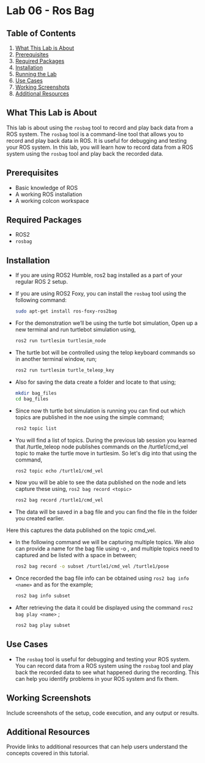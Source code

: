 # Lab 06 - Ros Bag

## Table of Contents
1. [What This Lab is About](#what-this-lab-is-about)
2. [Prerequisites](#prerequisites)
3. [Required Packages](#required-packages)
4. [Installation](#installation)
5. [Running the Lab](#running-the-lab)
6. [Use Cases](#use-cases)
7. [Working Screenshots](#working-screenshots)
8. [Additional Resources](#additional-resources)

## What This Lab is About

This lab is about using the `rosbag` tool to record and play back data from a ROS system. The `rosbag` tool is a command-line tool that allows you to record and play back data in ROS. It is useful for debugging and testing your ROS system. In this lab, you will learn how to record data from a ROS system using the `rosbag` tool and play back the recorded data.

## Prerequisites

- Basic knowledge of ROS
- A working ROS installation
- A working colcon workspace

## Required Packages

- ROS2
- `rosbag`

## Installation

- If you are using ROS2 Humble, ros2 bag installed as a part of your regular ROS 2 setup.
- If you are using ROS2 Foxy, you can install the `rosbag` tool using the following command:

    ```bash
    sudo apt-get install ros-foxy-ros2bag
    ```
- For the demonstration we’ll be using the turtle bot simulation,
Open up a new terminal and run turtlebot simulation using,

    ```bash
    ros2 run turtlesim turtlesim_node
    ```
- The turtle bot will be controlled using the telop keyboard commands so in another terminal window, run; 

    ```bash
    ros2 run turtlesim turtle_teleop_key
    ```

- Also for saving the data create a folder and locate to that using;

    ```bash
    mkdir bag_files
    cd bag_files
    ```
- Since now th turtle bot simulation is running you can find out which topics are published in the noe using the simple command; 

    ```bash
    ros2 topic list
    ```

- You will find a list of topics. During the previous lab session you learned that /turtle_teleop node publishes commands on the /turtle1/cmd_vel topic to make the turtle move in turtlesim. So let's dig into that using the command, 

    ```bash
    ros2 topic echo /turtle1/cmd_vel
    ```


- Now you will be able to see the data published on the node and lets capture these using, `ros2 bag record <topic>`

    ```bash
    ros2 bag record /turtle1/cmd_vel
    ```
- The data will be saved in a bag file and you can find the file in the folder you created earlier.

Here this captures the data published on the topic cmd_vel. 

- In the following command we will be capturing multiple topics. We also can provide a name for the bag file using -o <name>, and multiple topics need to captured and be listed with a space in between; 

    ```bash
    ros2 bag record -o subset /turtle1/cmd_vel /turtle1/pose
    ```


- Once recorded the bag file info can be obtained using `ros2 bag info <name>` and as for the example;

    ```bash
    ros2 bag info subset
    ```


- After retrieving the data it could be displayed using the command `ros2 bag play <name>` ;

    ```bash
    ros2 bag play subset
    ```

## Use Cases
- The `rosbag` tool is useful for debugging and testing your ROS system. You can record data from a ROS system using the `rosbag` tool and play back the recorded data to see what happened during the recording. This can help you identify problems in your ROS system and fix them.

## Working Screenshots
Include screenshots of the setup, code execution, and any output or results.

## Additional Resources
Provide links to additional resources that can help users understand the concepts covered in this tutorial.

